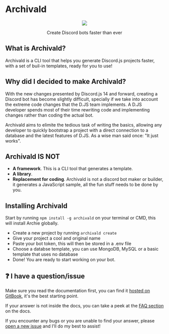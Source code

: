# Archivald

<p align="center">
  <img src="https://img.shields.io/npm/v/archivald?style=for-the-badge">
</p>
<p align="center">Create Discord bots faster than ever</p>


## What is Archivald?

Archivald is a CLI tool that helps you generate Discord.js projects faster, with a set of buil-in templates, ready for you to use!

## Why did I decided to make Archivald?

With the new changes presented by Discord.js 14 and forward, creating a Discord bot has become slightly difficult, specially if we take into account the extreme code changes that the D.JS team implements. A D.JS developer spends most of their time rewriting code and implementing changes rather than coding the actual bot.

Archivald aims to elimite the tedious task of writing the basics, allowing any developer to quickly bootstrap a project with a direct connection to a database and the latest features of D.JS. As a wise man said once: "It just works".

## Archivald IS NOT

- **A framework**. This is a CLI tool that generates a template.
- **A library**.
- **Replacement for coding**. Archivald is not a discord bot maker or builder, it generates a JavaScript sample, all the fun stuff needs to be done by you.

## Installing Archivald

Start by running `npm install -g archivald` on your terminal or CMD, this will install Archie globally.

- Create a new project by running `archivald create`
- Give your project a cool and original name
- Paste your bot token, this will then be stored in a .env file
- Choose a databse template, you can use MongoDB, MySQL or a basic template that uses no database
- Done! You are ready to start working on your bot.

## ❓ I have a question/issue

Make sure you read the documentation first, you can find it [hosted on GitBook](https://grapes-os-tools.gitbook.io/archivald-docs), it's the best starting point.

If your answer is not inside the docs, you can take a peek at the [FAQ section](https://grapes-os-tools.gitbook.io/archivald-docs/archivald-docs/faq) on the docs.

If you encounter any bugs or you are unable to find your answer, please [open a new issue](https://github.com/GrapesMaster98/Archivald/issues/new) and I'll do my best to assist!

